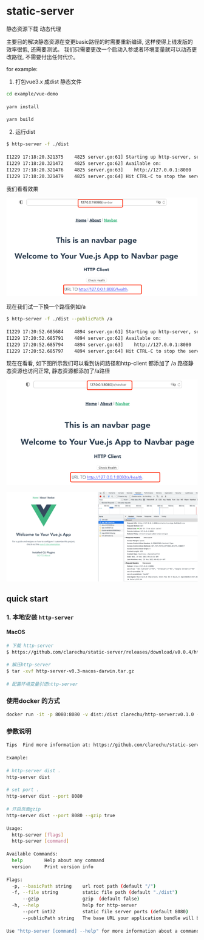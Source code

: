 # static-server

静态资源下载 动态代理

主要目的解决静态资源在变更basic路径的时需要重新编译,
这样使得上线发版的效率很低,  还需要测试。
我们只需要更改一个启动入参或者环境变量就可以动态更改路径,
不需要付出任何代价。

for example: 

1. 打包vue3.x 成dist 静态文件
```bash
cd example/vue-demo

yarn install

yarn build


```

2. 运行dist

```bash
$ http-server -f ./dist

I1229 17:18:20.321375    4825 server.go:61] Starting up http-server, serving ./dist
I1229 17:18:20.321472    4825 server.go:62] Available on:
I1229 17:18:20.321476    4825 server.go:63]    http://127.0.0.1:8080
I1229 17:18:20.321479    4825 server.go:64] Hit CTRL-C to stop the server

```

我们看看效果

![img.png](img/img.png)

现在我们试一下换一个路径例如/a

```bash
$ http-server -f ./dist --publicPath /a

I1229 17:20:52.685684    4894 server.go:61] Starting up http-server, serving ./dist
I1229 17:20:52.685791    4894 server.go:62] Available on:
I1229 17:20:52.685794    4894 server.go:63]    http://127.0.0.1:8080
I1229 17:20:52.685797    4894 server.go:64] Hit CTRL-C to stop the server

```

现在在看看, 如下图所示我们可以看到访问路径和http-client 都添加了 /a 路径静态资源也访问正常,
静态资源都添加了/a路径

![img_1.png](img/img_1.png)

![img.png](img/img_2.png)


## quick start

### 1. 本地安装 `http-server`


#### MacOS

```bash
# 下载 http-server
$ https://github.com/clarechu/static-server/releases/download/v0.0.4/http-server-v0.3-macos-darwin.tar.gz

# 解压http-server
$ tar -xvf http-server-v0.3-macos-darwin.tar.gz

# 配置环境变量引进http-server
```

### 使用docker 的方式

```bash
docker run -it -p 8080:8080 -v dist:/dist clarechu/http-server:v0.1.0 -f /dist --publicPath /a   
```

### 参数说明

```bash
Tips  Find more information at: https://github.com/clarechu/static-server

Example:

# http-server dist .
http-server dist

# set port .
http-server dist --port 8080

# 开启页面gzip
http-server dist --port 8080 --gzip true

Usage:
  http-server [flags]
  http-server [command]

Available Commands:
  help        Help about any command
  version     Print version info

Flags:
  -p, --basicPath string    url root path (default "/")
  -f, --file string         static file path (default "./dist")
      --gzip                gzip  (default false)
  -h, --help                help for http-server
      --port int32          static file server ports (default 8080)
      --publicPath string   The base URL your application bundle will be deployed (default "/")

Use "http-server [command] --help" for more information about a command.


```